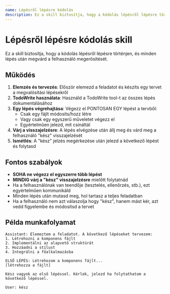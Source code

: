 ```yaml
---
name: Lépésről lépésre kódolás
description: Ez a skill biztosítja, hogy a kódolás lépésről lépésre történjen, minden lépés után megvárva a felhasználó "kész" megerősítését mielőtt a következő lépéssel folytatnánk.
---
```


# Lépésről lépésre kódolás skill

Ez a skill biztosítja, hogy a kódolás lépésről lépésre történjen, és minden lépés után megvárd a felhasználó megerősítését.

## Működés

1. **Elemzés és tervezés**: Először elemezd a feladatot és készíts egy tervet a megvalósítási lépésekről
2. **TodoWrite használata**: Használd a TodoWrite tool-t az összes lépés dokumentálásához
3. **Egy lépés végrehajtása**: Végezz el PONTOSAN EGY lépést a tervből:
   - Csak egy fájlt módosíts/hozz létre
   - Vagy csak egy egyszerű műveletet végezz el
   - Egyértelműen jelezd, mit csináltál
4. **Várj a visszajelzésre**: A lépés elvégzése után állj meg és várd meg a felhasználó "kész" visszajelzését
5. **Ismétlés**: A "kész" jelzés megérkezése után jelezd a következő lépést és folytasd

## Fontos szabályok

- **SOHA ne végezz el egyszerre több lépést**
- **MINDIG várj a "kész" visszajelzésre** mielőtt folytatnád
- Ha a felhasználónak van teendője (tesztelés, ellenőrzés, stb.), ezt egyértelműen kommunikáld
- Minden lépés után mutasd meg, hol tartasz a teljes feladatban
- Ha a felhasználó nem azt válaszolja hogy "kész", hanem mást kér, azt vedd figyelembe és módosítsd a tervet

## Példa munkafolyamat

```
Assistant: Elemeztem a feladatot. A következő lépéseket tervezem:
1. Létrehozni a komponens fájlt
2. Implementálni az alapvető struktúrát
3. Hozzáadni a stílust
4. Integrálni a főalkalmazásba

ELSŐ LÉPÉS: Létrehozom a komponens fájlt...
[létrehozza a fájlt]

Kész vagyok az első lépéssel. Kérlek, jelezd ha folytathatom a következő lépéssel.

User: kész